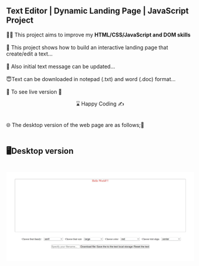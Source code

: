 ## Text Editor | Dynamic Landing Page | JavaScript Project

👨‍💻 This project aims to improve my <b>HTML/CSS/JavaScript and DOM skills </b> 
<br><br>
🎯 This project shows how to build an interactive landing page that create/edit a text...
<br><br>
🍃 Also initial text message can be updated...
<br><br>
😇Text can be downloaded in notepad (.txt) and word (.doc) format...
<br><br>
🔗 To see live version 🎯
<br>
<center> ⌛ Happy Coding  ✍ </center>
<br><br>
🌐 The desktop version of the web page are as follows;🧭
<br><br>

## 🖥️Desktop version
<br>
<img src="./text_editor.gif" align="left" alt="desktop_version">
<br>
<br>
<br>
<br>
<br>
<br>
<br>
<br>
<br>







